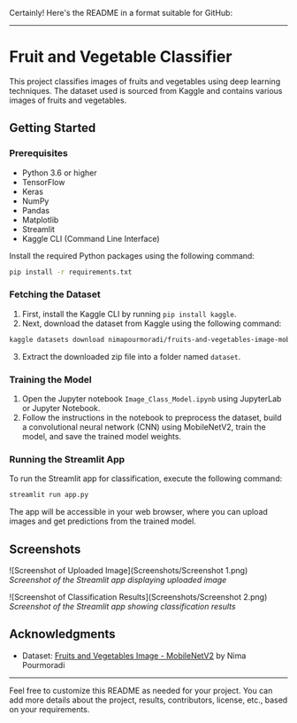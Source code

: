 Certainly! Here's the README in a format suitable for GitHub:

---

# Fruit and Vegetable Classifier

This project classifies images of fruits and vegetables using deep learning techniques. The dataset used is sourced from Kaggle and contains various images of fruits and vegetables.

## Getting Started

### Prerequisites

- Python 3.6 or higher
- TensorFlow
- Keras
- NumPy
- Pandas
- Matplotlib
- Streamlit
- Kaggle CLI (Command Line Interface)

Install the required Python packages using the following command:

```bash
pip install -r requirements.txt
```

### Fetching the Dataset

1. First, install the Kaggle CLI by running `pip install kaggle`.
2. Next, download the dataset from Kaggle using the following command:

```bash
kaggle datasets download nimapourmoradi/fruits-and-vegetables-image-mobilenetv2
```

3. Extract the downloaded zip file into a folder named `dataset`.

### Training the Model

1. Open the Jupyter notebook `Image_Class_Model.ipynb` using JupyterLab or Jupyter Notebook.
2. Follow the instructions in the notebook to preprocess the dataset, build a convolutional neural network (CNN) using MobileNetV2, train the model, and save the trained model weights.

### Running the Streamlit App

To run the Streamlit app for classification, execute the following command:

```bash
streamlit run app.py
```

The app will be accessible in your web browser, where you can upload images and get predictions from the trained model.


## Screenshots

![Screenshot of Uploaded Image](Screenshots/Screenshot 1.png)
*Screenshot of the Streamlit app displaying uploaded image*

![Screenshot of Classification Results](Screenshots/Screenshot 2.png)
*Screenshot of the Streamlit app showing classification results*

## Acknowledgments

- Dataset: [Fruits and Vegetables Image - MobileNetV2](https://www.kaggle.com/nimapourmoradi/fruits-and-vegetables-image-mobilenetv2) by Nima Pourmoradi

---

Feel free to customize this README as needed for your project. You can add more details about the project, results, contributors, license, etc., based on your requirements.


